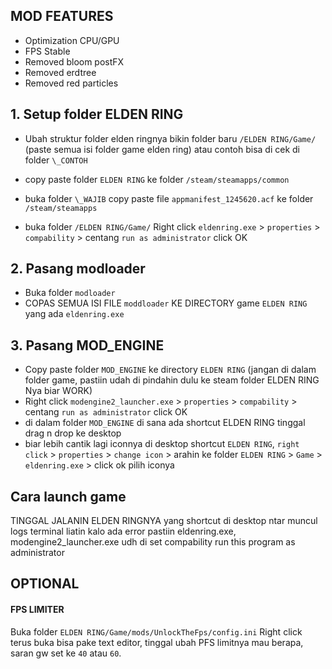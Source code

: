 ## MOD FEATURES

- Optimization CPU/GPU
- FPS Stable
- Removed bloom postFX
- Removed erdtree
- Removed red particles

## 1. Setup folder ELDEN RING

- Ubah struktur folder elden ringnya bikin folder baru `/ELDEN RING/Game/` (paste semua isi folder game elden ring) atau contoh bisa di cek di folder `\_CONTOH`

- copy paste folder `ELDEN RING` ke folder `/steam/steamapps/common`

- buka folder `\_WAJIB` copy paste file `appmanifest_1245620.acf` ke folder `/steam/steamapps`

- buka folder `/ELDEN RING/Game/` Right click `eldenring.exe` > `properties` > `compability` > centang `run as administrator` click OK

## 2. Pasang modloader

- Buka folder `modloader`
- COPAS SEMUA ISI FILE `moddloader` KE DIRECTORY game `ELDEN RING` yang ada `eldenring.exe`

## 3. Pasang MOD_ENGINE

- Copy paste folder `MOD_ENGINE` ke directory `ELDEN RING` (jangan di dalam folder game, pastiin udah di pindahin dulu ke steam folder ELDEN RING Nya biar WORK)
- Right click `modengine2_launcher.exe` > `properties` > `compability` > centang `run as administrator` click OK
- di dalam folder `MOD_ENGINE` di sana ada shortcut ELDEN RING tinggal drag n drop ke desktop
- biar lebih cantik lagi iconnya di desktop shortcut `ELDEN RING`, `right click` > `properties` > `change icon` > arahin ke folder `ELDEN RING` > `Game` > `eldenring.exe` > click ok pilih iconya

## Cara launch game

TINGGAL JALANIN ELDEN RINGNYA yang shortcut di desktop ntar muncul logs terminal liatin kalo ada error pastiin eldenring.exe, modengine2_launcher.exe udh di set compability run this program as administrator

## OPTIONAL

#### FPS LIMITER

Buka folder `ELDEN RING/Game/mods/UnlockTheFps/config.ini` Right click terus buka bisa pake text editor, tinggal ubah PFS limitnya mau berapa, saran gw set ke `40` atau `60`.
